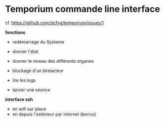 # Temporium commande line interface

cf. https://github.com/dcfvg/temporium/issues/1

**fonctions** 
- redémarrage du Systeme
- donner l'état
- donner le niveau des différents organes 
- blockage d'un biréacteur
- lire les logs

- lancer une séance

**interface ssh**
- en wifi sur place 
- en depuis l'extérieur par internet (bonus)
